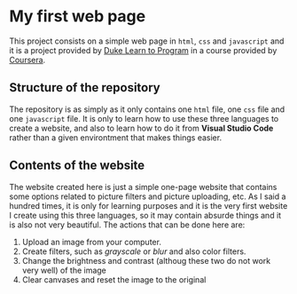 # My first web page

This project consists on a simple web page in `html`, `css` and `javascript` and it is a project provided by [Duke Learn to Program](www.dukelearntoprogram.com) in a course provided by [Coursera](https://www.coursera.org/learn/duke-programming-web).

## Structure of the repository
The repository is as simply as it only contains one `html` file, one `css` file and one `javascript` file. It is only to learn how to use these three languages to create a website, and also to learn how to do it from **Visual Studio Code** rather than a given environtment that makes things easier. 

## Contents of the website
The website created here is just a simple one-page website that contains some options related to picture filters and picture uploading, etc. As I said a hundred times, it is only for learning purposes and it is the very first website I create using this three languages, so it may contain absurde things and it is also not very beautiful. The actions that can be done here are:
1. Upload an image from your computer.
2. Create filters, such as *grayscale* or *blur* and also color filters.
3. Change the brightness and contrast (althoug these two do not work very well) of the image
4. Clear canvases and reset the image to the original